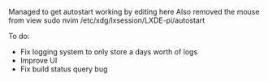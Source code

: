Managed to get autostart working by editing here
Also removed the mouse from view
sudo nvim /etc/xdg/lxsession/LXDE-pi/autostart

To do:
 - Fix logging system to only store a days worth of logs
 - Improve UI
 - Fix build status query bug
